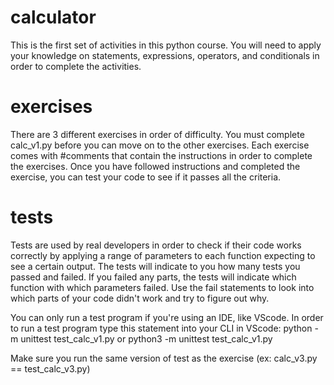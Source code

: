 # calculator
This is the first set of activities in this python course. You will need to apply your knowledge on statements, expressions, operators, and conditionals in order to complete the activities.

# exercises
There are 3 different exercises in order of difficulty. You must complete calc_v1.py before you can move on to the other exercises. Each exercise comes with #comments that contain the instructions in order to complete the exercises. Once you have followed instructions and completed the exercise, you can test your code to see if it passes all the criteria.

# tests
Tests are used by real developers in order to check if their code works correctly by applying a range of parameters to each function expecting to see a certain output. The tests will indicate to you how many tests you passed and failed. If you failed any parts, the tests will indicate which function with which parameters failed. Use the fail statements to look into which parts of your code didn't work and try to figure out why.

You can only run a test program if you're using an IDE, like VScode. In order to run a test program type this statement into your CLI in VScode: python -m unittest test_calc_v1.py
or python3 -m unittest test_calc_v1.py

Make sure you run the same version of test as the exercise (ex: calc_v3.py == test_calc_v3.py)

